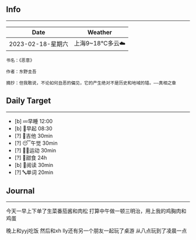 
## Info
***
| Date              | Weather         |
| ----------------- | --------------- |
| 2023-02-18-星期六 | 上海9~18℃多云☁️ | 


```ad-cite
书名：《恶意》

作者：东野圭吾

摘抄：但我敢说，不论如何丑恶的偏见，它的产生绝对不是历史和地域的错。——真相之章

```


## Daily Target
***
- [b] 💤早睡   12:00
- [b] 🌅早起    08:30
- [?] 🎵吉他    30min
- [?] 😴午觉    30min
- [?] 🏃‍♀️运动    30min  
- [?] 🚫甜食    24h
- [b] 📖阅读    30min
- [?] 🔤单词    20min   


##  Journal
***
今天一早上下单了生菜番茄酱和肉松
打算中午做一顿三明治，用上我的鸡胸肉和鸡蛋

晚上和yyj吃饭
然后和xh lly还有另一个朋友一起玩了桌游
从八点玩到了凌晨一点


  

